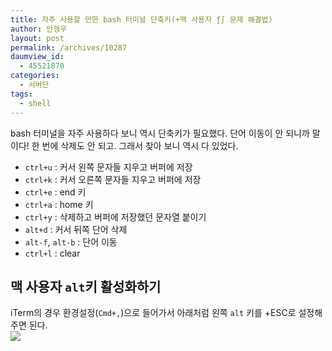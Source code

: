 ```yaml
---
title: 자주 사용할 만한 bash 터미널 단축키(+맥 사용자 ƒ∫ 문제 해결법)
author: 안형우
layout: post
permalink: /archives/10287
daumview_id:
  - 45521870
categories:
  - 서버단
tags:
  - shell
---
```

bash 터미널을 자주 사용하다 보니 역시 단축키가 필요했다. 단어 이동이 안 되니까 말이다! 한 번에 삭제도 안 되고. 그래서 찾아 보니 역시 다 있었다.

*   `ctrl+u` : 커서 왼쪽 문자들 지우고 버퍼에 저장
*   `ctrl+k` : 커서 오른쪽 문자들 지우고 버퍼에 저장
*   `ctrl+e` : end 키
*   `ctrl+a` : home 키
*   `ctrl+y` : 삭제하고 버퍼에 저장했던 문자열 붙이기
*   `alt+d` : 커서 뒤쪽 단어 삭제
*   `alt-f`, `alt-b` : 단어 이동
*   `ctrl+l` : clear

## 맥 사용자 `alt`키 활성화하기

iTerm의 경우 환경설정(`Cmd+,`)으로 들어가서 아래처럼 왼쪽 `alt` 키를 +ESC로 설정해 주면 된다.  
![][1]

 [1]: /uploads/legacy/iterm-alt.png